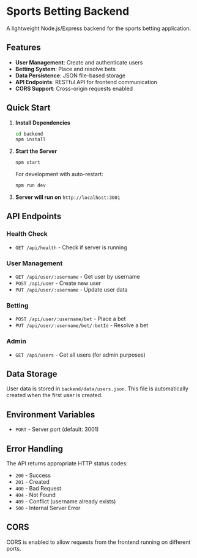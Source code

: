 # Sports Betting Backend

A lightweight Node.js/Express backend for the sports betting application.

## Features

- **User Management**: Create and authenticate users
- **Betting System**: Place and resolve bets
- **Data Persistence**: JSON file-based storage
- **API Endpoints**: RESTful API for frontend communication
- **CORS Support**: Cross-origin requests enabled

## Quick Start

1. **Install Dependencies**
   ```bash
   cd backend
   npm install
   ```

2. **Start the Server**
   ```bash
   npm start
   ```
   
   For development with auto-restart:
   ```bash
   npm run dev
   ```

3. **Server will run on** `http://localhost:3001`

## API Endpoints

### Health Check
- `GET /api/health` - Check if server is running

### User Management
- `GET /api/user/:username` - Get user by username
- `POST /api/user` - Create new user
- `PUT /api/user/:username` - Update user data

### Betting
- `POST /api/user/:username/bet` - Place a bet
- `PUT /api/user/:username/bet/:betId` - Resolve a bet

### Admin
- `GET /api/users` - Get all users (for admin purposes)

## Data Storage

User data is stored in `backend/data/users.json`. This file is automatically created when the first user is created.

## Environment Variables

- `PORT` - Server port (default: 3001)

## Error Handling

The API returns appropriate HTTP status codes:
- `200` - Success
- `201` - Created
- `400` - Bad Request
- `404` - Not Found
- `409` - Conflict (username already exists)
- `500` - Internal Server Error

## CORS

CORS is enabled to allow requests from the frontend running on different ports.
